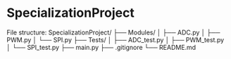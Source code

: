 # SpecializationProject

File structure:
SpecializationProject/
├── Modules/
│   ├── ADC.py
│   ├── PWM.py
│   └── SPI.py
├── Tests/
│   ├── ADC_test.py
│   ├── PWM_test.py
│   └── SPI_test.py
├── main.py
├── .gitignore
└── README.md
